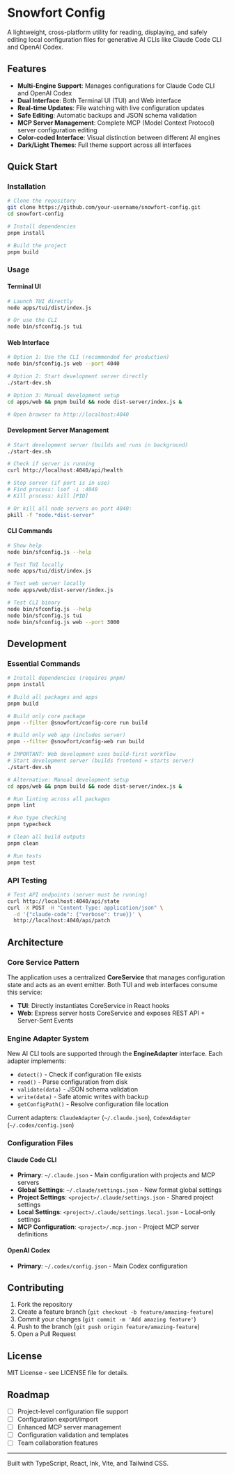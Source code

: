 # Snowfort Config

A lightweight, cross-platform utility for reading, displaying, and safely editing local configuration files for generative AI CLIs like Claude Code CLI and OpenAI Codex.

## Features

- **Multi-Engine Support**: Manages configurations for Claude Code CLI and OpenAI Codex
- **Dual Interface**: Both Terminal UI (TUI) and Web interface
- **Real-time Updates**: File watching with live configuration updates
- **Safe Editing**: Automatic backups and JSON schema validation
- **MCP Server Management**: Complete MCP (Model Context Protocol) server configuration editing
- **Color-coded Interface**: Visual distinction between different AI engines
- **Dark/Light Themes**: Full theme support across all interfaces

## Quick Start

### Installation

```bash
# Clone the repository
git clone https://github.com/your-username/snowfort-config.git
cd snowfort-config

# Install dependencies
pnpm install

# Build the project
pnpm build
```

### Usage

#### Terminal UI
```bash
# Launch TUI directly
node apps/tui/dist/index.js

# Or use the CLI
node bin/sfconfig.js tui
```

#### Web Interface
```bash
# Option 1: Use the CLI (recommended for production)
node bin/sfconfig.js web --port 4040

# Option 2: Start development server directly
./start-dev.sh

# Option 3: Manual development setup
cd apps/web && pnpm build && node dist-server/index.js &

# Open browser to http://localhost:4040
```

#### Development Server Management
```bash
# Start development server (builds and runs in background)
./start-dev.sh

# Check if server is running
curl http://localhost:4040/api/health

# Stop server (if port is in use)
# Find process: lsof -i :4040
# Kill process: kill [PID]

# Or kill all node servers on port 4040:
pkill -f "node.*dist-server"
```

#### CLI Commands
```bash
# Show help
node bin/sfconfig.js --help

# Test TUI locally
node apps/tui/dist/index.js

# Test web server locally  
node apps/web/dist-server/index.js

# Test CLI binary
node bin/sfconfig.js --help
node bin/sfconfig.js tui
node bin/sfconfig.js web --port 3000
```

## Development

### Essential Commands

```bash
# Install dependencies (requires pnpm)
pnpm install

# Build all packages and apps
pnpm build

# Build only core package
pnpm --filter @snowfort/config-core run build

# Build only web app (includes server)
pnpm --filter @snowfort/config-web run build

# IMPORTANT: Web development uses build-first workflow
# Start development server (builds frontend + starts server)
./start-dev.sh

# Alternative: Manual development setup
cd apps/web && pnpm build && node dist-server/index.js &

# Run linting across all packages
pnpm lint

# Run type checking
pnpm typecheck

# Clean all build outputs
pnpm clean

# Run tests
pnpm test
```

### API Testing
```bash
# Test API endpoints (server must be running)
curl http://localhost:4040/api/state
curl -X POST -H "Content-Type: application/json" \
  -d '{"claude-code": {"verbose": true}}' \
  http://localhost:4040/api/patch
```

## Architecture

### Core Service Pattern
The application uses a centralized **CoreService** that manages configuration state and acts as an event emitter. Both TUI and web interfaces consume this service:

- **TUI**: Directly instantiates CoreService in React hooks
- **Web**: Express server hosts CoreService and exposes REST API + Server-Sent Events

### Engine Adapter System
New AI CLI tools are supported through the **EngineAdapter** interface. Each adapter implements:
- `detect()` - Check if configuration file exists
- `read()` - Parse configuration from disk  
- `validate(data)` - JSON schema validation
- `write(data)` - Safe atomic writes with backup
- `getConfigPath()` - Resolve configuration file location

Current adapters: `ClaudeAdapter` (`~/.claude.json`), `CodexAdapter` (`~/.codex/config.json`)

### Configuration Files

#### Claude Code CLI
- **Primary**: `~/.claude.json` - Main configuration with projects and MCP servers
- **Global Settings**: `~/.claude/settings.json` - New format global settings
- **Project Settings**: `<project>/.claude/settings.json` - Shared project settings
- **Local Settings**: `<project>/.claude/settings.local.json` - Local-only settings
- **MCP Configuration**: `<project>/.mcp.json` - Project MCP server definitions

#### OpenAI Codex
- **Primary**: `~/.codex/config.json` - Main Codex configuration

## Contributing

1. Fork the repository
2. Create a feature branch (`git checkout -b feature/amazing-feature`)
3. Commit your changes (`git commit -m 'Add amazing feature'`)
4. Push to the branch (`git push origin feature/amazing-feature`)
5. Open a Pull Request

## License

MIT License - see LICENSE file for details.

## Roadmap

- [ ] Project-level configuration file support
- [ ] Configuration export/import
- [ ] Enhanced MCP server management
- [ ] Configuration validation and templates
- [ ] Team collaboration features

---

Built with TypeScript, React, Ink, Vite, and Tailwind CSS.